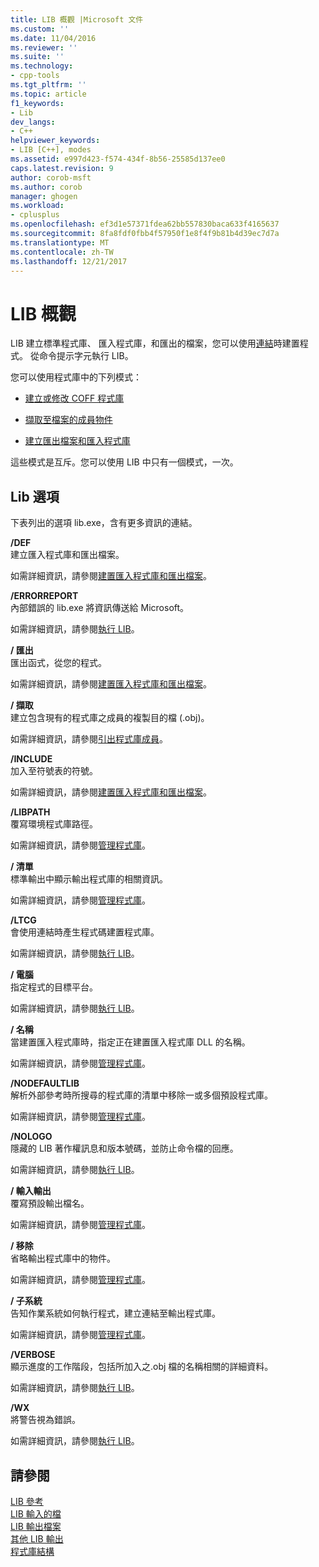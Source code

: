 ```yaml
---
title: LIB 概觀 |Microsoft 文件
ms.custom: ''
ms.date: 11/04/2016
ms.reviewer: ''
ms.suite: ''
ms.technology:
- cpp-tools
ms.tgt_pltfrm: ''
ms.topic: article
f1_keywords:
- Lib
dev_langs:
- C++
helpviewer_keywords:
- LIB [C++], modes
ms.assetid: e997d423-f574-434f-8b56-25585d137ee0
caps.latest.revision: 9
author: corob-msft
ms.author: corob
manager: ghogen
ms.workload:
- cplusplus
ms.openlocfilehash: ef3d1e57371fdea62bb557830baca633f4165637
ms.sourcegitcommit: 8fa8fdf0fbb4f57950f1e8f4f9b81b4d39ec7d7a
ms.translationtype: MT
ms.contentlocale: zh-TW
ms.lasthandoff: 12/21/2017
---
```

# <a name="overview-of-lib"></a>LIB 概觀
LIB 建立標準程式庫、 匯入程式庫，和匯出的檔案，您可以使用[連結](../../build/reference/linker-options.md)時建置程式。 從命令提示字元執行 LIB。  
  
 您可以使用程式庫中的下列模式：  
  
-   [建立或修改 COFF 程式庫](../../build/reference/managing-a-library.md)  
  
-   [擷取至檔案的成員物件](../../build/reference/extracting-a-library-member.md)  
  
-   [建立匯出檔案和匯入程式庫](../../build/reference/working-with-import-libraries-and-export-files.md)  
  
 這些模式是互斥。您可以使用 LIB 中只有一個模式，一次。  
  
## <a name="lib-options"></a>Lib 選項  
 下表列出的選項 lib.exe，含有更多資訊的連結。  
  
 **/DEF**  
 建立匯入程式庫和匯出檔案。  
  
 如需詳細資訊，請參閱[建置匯入程式庫和匯出檔案](../../build/reference/building-an-import-library-and-export-file.md)。  
  
 **/ERRORREPORT**  
 內部錯誤的 lib.exe 將資訊傳送給 Microsoft。  
  
 如需詳細資訊，請參閱[執行 LIB](../../build/reference/running-lib.md)。  
  
 **/ 匯出**  
 匯出函式，從您的程式。  
  
 如需詳細資訊，請參閱[建置匯入程式庫和匯出檔案](../../build/reference/building-an-import-library-and-export-file.md)。  
  
 **/ 擷取**  
 建立包含現有的程式庫之成員的複製目的檔 (.obj)。  
  
 如需詳細資訊，請參閱[引出程式庫成員](../../build/reference/extracting-a-library-member.md)。  
  
 **/INCLUDE**  
 加入至符號表的符號。  
  
 如需詳細資訊，請參閱[建置匯入程式庫和匯出檔案](../../build/reference/building-an-import-library-and-export-file.md)。  
  
 **/LIBPATH**  
 覆寫環境程式庫路徑。  
  
 如需詳細資訊，請參閱[管理程式庫](../../build/reference/managing-a-library.md)。  
  
 **/ 清單**  
 標準輸出中顯示輸出程式庫的相關資訊。  
  
 如需詳細資訊，請參閱[管理程式庫](../../build/reference/managing-a-library.md)。  
  
 **/LTCG**  
 會使用連結時產生程式碼建置程式庫。  
  
 如需詳細資訊，請參閱[執行 LIB](../../build/reference/running-lib.md)。  
  
 **/ 電腦**  
 指定程式的目標平台。  
  
 如需詳細資訊，請參閱[執行 LIB](../../build/reference/running-lib.md)。  
  
 **/ 名稱**  
 當建置匯入程式庫時，指定正在建置匯入程式庫 DLL 的名稱。  
  
 如需詳細資訊，請參閱[管理程式庫](../../build/reference/managing-a-library.md)。  
  
 **/NODEFAULTLIB**  
 解析外部參考時所搜尋的程式庫的清單中移除一或多個預設程式庫。  
  
 如需詳細資訊，請參閱[管理程式庫](../../build/reference/managing-a-library.md)。  
  
 **/NOLOGO**  
 隱藏的 LIB 著作權訊息和版本號碼，並防止命令檔的回應。  
  
 如需詳細資訊，請參閱[執行 LIB](../../build/reference/running-lib.md)。  
  
 **/ 輸入輸出**  
 覆寫預設輸出檔名。  
  
 如需詳細資訊，請參閱[管理程式庫](../../build/reference/managing-a-library.md)。  
  
 **/ 移除**  
 省略輸出程式庫中的物件。  
  
 如需詳細資訊，請參閱[管理程式庫](../../build/reference/managing-a-library.md)。  
  
 **/ 子系統**  
 告知作業系統如何執行程式，建立連結至輸出程式庫。  
  
 如需詳細資訊，請參閱[管理程式庫](../../build/reference/managing-a-library.md)。  
  
 **/VERBOSE**  
 顯示進度的工作階段，包括所加入之.obj 檔的名稱相關的詳細資料。  
  
 如需詳細資訊，請參閱[執行 LIB](../../build/reference/running-lib.md)。  
  
 **/WX**  
 將警告視為錯誤。  
  
 如需詳細資訊，請參閱[執行 LIB](../../build/reference/running-lib.md)。  
  
## <a name="see-also"></a>請參閱  
 [LIB 參考](../../build/reference/lib-reference.md)   
 [LIB 輸入的檔](../../build/reference/lib-input-files.md)   
 [LIB 輸出檔案](../../build/reference/lib-output-files.md)   
 [其他 LIB 輸出](../../build/reference/other-lib-output.md)   
 [程式庫結構](../../build/reference/structure-of-a-library.md)